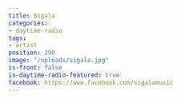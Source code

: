 ```yaml
---
title: Sigala
categories:
- daytime-radio
tags:
- artist
position: 290
image: "/uploads/sigala.jpg"
is-front: false
is-daytime-radio-featured: true
facebook: https://www.facebook.com/sigalamusic
---
```



